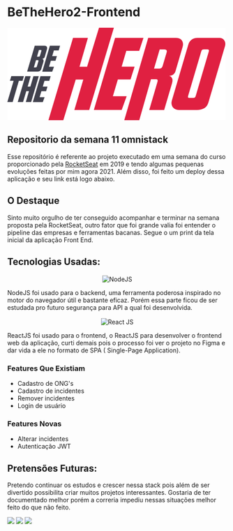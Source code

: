 # BeTheHero2-Frontend

 ![Be The Hero](/frontend/src/assets/logo.svg)


## Repositorio da semana 11 omnistack

Esse repositório é referente ao projeto executado em uma semana do curso proporcionado pela [RocketSeat](https://rocketseat.com.br/) em 2019 e tendo algumas pequenas evoluções feitas por mim agora 2021. Além disso, foi feito um deploy dessa aplicação e seu link está logo abaixo. 

## O Destaque

Sinto muito orgulho de ter conseguido acompanhar e terminar na semana proposta pela RocketSeat, outro fator que foi grande valia foi entender o pipeline das empresas e ferramentas bacanas. Segue o um print da tela inicial da aplicação Front End. 



## Tecnologias Usadas:

<p align="center">
  <img src="https://pplware.sapo.pt/wp-content/uploads/2016/05/nodejs_04.jpg" width="150" title="NodeJS" align="center">
  <p>NodeJS foi usado para o backend, uma ferramenta poderosa inspirado no motor do navegador útil e bastante eficaz. Porém essa parte ficou de ser estudada pro futuro segurança para API a qual foi desenvolvida.</p>
 </p>

 <p align="center">
  <img src="https://i1.wp.com/leblogducodeur.fr/wp-content/uploads/2019/12/composants-reactjs.png?fit=339%2C149&ssl=1" width="150" alt="React JS" align="center">
  <p>ReactJS foi usado para o frontend, o ReactJS para desenvolver o frontend web da aplicação, curti demais pois o processo foi ver o projeto no Figma e dar vida a ele no formato de SPA ( Single-Page Application).</p>
</p>


### Features Que Existiam

- Cadastro de ONG's
- Cadastro de incidentes
- Remover incidentes
- Login de usuário

### Features Novas

- Alterar incidentes
- Autenticação JWT

## Pretensões Futuras:

Pretendo continuar os estudos e crescer nessa stack pois além de ser divertido possibilita criar muitos projetos interessantes. Gostaria de ter documentado melhor porém a correria impediu nessas situações melhor feito do que não feito.

  <a href = "https://bethehero2021-frontend.herokuapp.com/"><img src="https://img.shields.io/badge/-heroku-%blueviolet?style=for-the-badge&logo=heroku&logoColor=blueviolet" target="_blank"></a>
    <a href="https://instagram.com/lui4ssantosdev" target="_blank"><img src="https://img.shields.io/badge/-Instagram-%23E4405F?style=for-the-badge&logo=instagram&logoColor=white" target="_blank"></a>
  <a href="https://www.linkedin.com/in/LuísAntônio" target="_blank"><img src="https://img.shields.io/badge/-LinkedIn-%230077B5?style=for-the-badge&logo=linkedin&logoColor=white" target="_blank"></a> 
